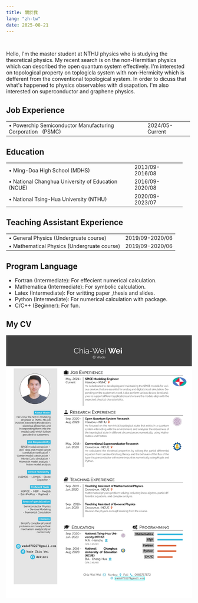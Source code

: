 ```yaml
---
title: 關於我
lang: "zh-tw"
date: 2025-08-21
---
```


<br>
<p style="text-align:left" class="effect-1">
Hello, I'm the master student at NTHU physics who is studying the theoretical physics. My recent search is on the non-Hermitian physics which can described the open quantum system effectively. I'm interested on topological property on toplogicla system with non-Hermicity which is defferent from the conventional topological system. In order to dicuss that what's happened to physics observables with dissapation. I'm also interested on superconductor and graphene physics.
</p>

## Job Experience 
<table style="width:99%;">
<tr>
<td>&#8226; Powerchip Semiconductor Manufacturing Corporation &#160;&#160;(PSMC)</td>
<td> 2024/05-Current</td>
</tr>
</table>

## Education

<table style="width:95%;">
<tr>
<td>&#8226; Ming-Doa High School (MDHS)</td>
<td>2013/09-2016/08</td>
</tr>
<tr>
<td>&#x2022; National Changhua University of Education (NCUE)</td>
<td>2016/09-2020/08</td>
</tr>

<tr>
<td>&#x2022; National Tsing-Hua University (NTHU)</td>
<td>2020/09-2023/07</td>
</tr>
</table>

## Teaching Assistant Experience

<table style="width:99%;">
<tr>
<td>&#8226; General Physics (Undergruate course)</td>
<td>2019/09-2020/06</td>
</tr>
<tr>
<td>&#x2022; Mathematical Physics (Undergruate course)</td>
<td>2019/09-2020/06</td>
</tr>
</table>

## Program Language

<ul class="skill-list">
	<li>Fortran (Intermediate): For effecient numerical calculation.</li>
	<li>Mathematica (Intermediate): For symbolic calculation.</li>
	<li>Latex (Intermediate): For writting paper ,thesis and slides.</li>
        <li>Python (Intermediate): For numerical calculation with package.</li>
        <li>C/C++ (Beginner): For fun.</li>
</ul>


## My CV

![](./img/WadeCV.jpg)

